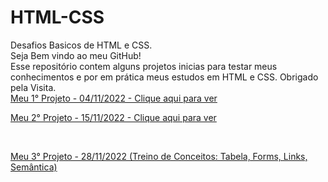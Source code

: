 # HTML-CSS

Desafios Basicos de HTML e CSS.<br>
Seja Bem vindo ao meu GitHub!<br>
Esse repositório contem alguns projetos inicias para testar meus conhecimentos e por em prática meus estudos em HTML e CSS.
Obrigado pela Visita. <br>
<a href="https://aguiarziin.github.io/HTML-CSS/Projetos/projeto-1/index.html" target="_blank" >Meu 1° Projeto - 04/11/2022 - Clique aqui para ver</a>

<a href="https://aguiarziin.github.io/HTML-CSS/Projetos/projeto-2/index.html">Meu 2° Projeto - 15/11/2022 - Clique aqui para ver</a>

<br>

<a href='https://aguiarziin.github.io/HTML-CSS/Projetos/projeto-3/index.html'> Meu 3° Projeto - 28/11/2022 (Treino de Conceitos: Tabela, Forms, Links, Semântica)</a>
